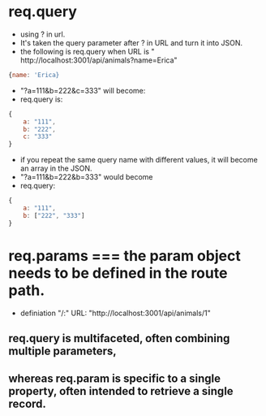 # req.query
- using ? in url.
- It's taken the query parameter after ? in URL and turn it into JSON.
- the following is req.query when URL is " http://localhost:3001/api/animals?name=Erica"
```js
{name: 'Erica}
```
- "?a=111&b=222&c=333" will become:
- req.query is:
```js
{
    a: "111",
    b: "222",
    c: "333"
}
```
- if you repeat the same query name with different values, it will become an array in the JSON.
- "?a=111&b=222&b=333" would become 
- req.query:
```js
{
    a: "111",
    b: ["222", "333"]
}
```

# req.params === the param object needs to be defined in the route path. 
- definiation "<route>/:<parameterName>" URL: "http://localhost:3001/api/animals/1"

## req.query is multifaceted, often combining multiple parameters, 
## whereas req.param is specific to a single property, often intended to retrieve a single record.